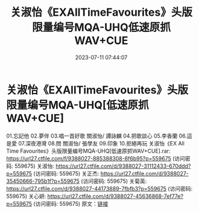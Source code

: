 ﻿---
title: 关淑怡《EXAllTimeFavourites》头版限量编号MQA-UHQ低速原抓WAV+CUE
date: 2023-07-11 07:44:07
categories: WAV车载音乐、镜像
tags: 华语中文
---
# 关淑怡《EXAllTimeFavourites》头版限量编号MQA-UHQ[低速原抓WAV+CUE]

01.忘記他
02.夢伴
03.唱一首好歌 關淑怡/ 譚詠麟
04.把歌談心
05.李香蘭
06.這是愛
07.深夜港灣
08.問 關淑怡/ 張學友
09.印象
10.拒絕再玩
关淑怡《EX All Time Favourites》头版限量编号MQA-UHQ[低速原抓WAV+CUE].rar:
https://url27.ctfile.com/f/9388027-885388308-6f6b95?p=559675
(访问密码: 559675)
关淑怡: https://url27.ctfile.com/d/9388027-31112433-670ddd?p=559675
(访问密码: 559675)
关正杰: https://url27.ctfile.com/d/9388027-35450666-795b1f?p=559675
(访问密码: 559675)
关菊英: https://url27.ctfile.com/d/9388027-44173889-7fbfb3?p=559675
(访问密码: 559675)
关心妍: https://url27.ctfile.com/d/9388027-45636868-7ef77e?p=559675
(访问密码: 559675)
原文：[链接](https://blog.sina.com.cn/s/blog_1647c7e76010312nc.html)